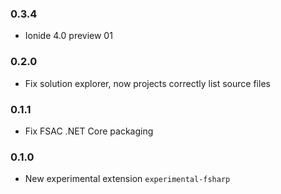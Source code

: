 ### 0.3.4

* Ionide 4.0 preview 01

### 0.2.0

* Fix solution explorer, now projects correctly list source files

### 0.1.1

* Fix FSAC .NET Core packaging

### 0.1.0

* New experimental extension `experimental-fsharp`

